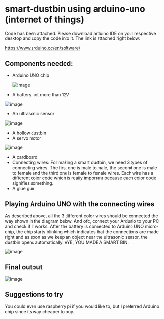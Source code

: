 # smart-dustbin using arduino-uno (internet of things)

Code has been attached. Please download arduino IDE on your respective desktop and copy the code into it. The link is attached right below:

https://www.arduino.cc/en/software/


## Components needed:
* Arduino UNO chip

  ![image](https://github.com/user-attachments/assets/f9e074f0-cd1a-4408-8c82-ef6afa125f81)

* A battery not more than 12V

![image](https://github.com/user-attachments/assets/a9353fef-fb2b-410e-b6fe-4bfeadeed95a)

* An ultrasonic sensor

![image](https://github.com/user-attachments/assets/57b6f682-debc-45b8-b7e6-50ecc04bcfa9)

* A hollow dustbin
* A servo motor

![image](https://github.com/user-attachments/assets/43095f55-a96d-4932-8232-d73a58d44d34)

* A cardboard
* Connecting wires: For making a smart dustbin, we need 3 types of connecting wires. The first one is male to male, the second one is male to female and the third one is female to female wires.
  Each wire has a different color code which is really important because each color code signifies something.
* A glue gun

## Playing Arduino UNO with the connecting wires

As described above, all the 3 different color wires should be connected the way shown in the diagram below. And ofc, connect your Ardunio to your PC and check if it works. After the battery is connected to Arduino UNO micro-chip, the chip starts blinking which indicates that the connections are made right and as soon as we keep an object near the ultrasonic sensor, the dustbin opens automatically. AYE, YOU MADE A SMART BIN.

![image](https://github.com/user-attachments/assets/dd36f26e-f7d4-483a-ac8f-a316f79c2fdf)

## Final output

![image](https://github.com/user-attachments/assets/de1cec66-b580-47d1-97e3-4452e6c0a6ae)

## Suggestions to try

You could even use raspberry pi if you would like to, but I preferred Arduino chip since its way cheaper to buy.


